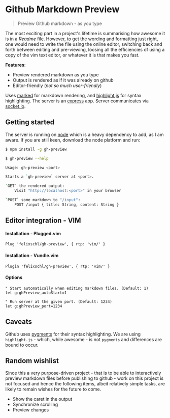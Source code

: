 # Github Markdown Preview

> Preview Github markdown - as you type

The most exciting part in a project's lifetime is summarising how awesome it
is in a _Readme_ file.  However, to get the wording and formatting just right,
one would need to write the file using the online editor, switching back and
forth between editing and pre-viewing, loosing all the efficiencies of using a
copy of the vim text editor, or whatever it is that makes you fast.

**Features**:
* Preview rendered markdown as you type
* Output is rendered as if it was already on github
* Editor-friendly (_not so much user-friendly_)

Uses [marked](https://www.npmjs.com/package/marked) for markdown rendering, and
[highlight.js](https://highlightjs.org/) for syntax highlighting. The server is
an [express](https://www.npmjs.com/package/express) app. Server communicates via
[socket.io](https://www.npmjs.com/package/socket.io).

## Getting started

The server is running on [node](http://nodejs.org/) which is a heavy dependency
to add, as I am aware. If you are still keen, download the node platform and
run:

```sh
$ npm install -g gh-preview
```

```sh
$ gh-preview --help

Usage: gh-preview <port>

Starts a `gh-preview` server at <port>.

`GET` the rendered output:
    Visit "http://localhost:<port>" in your browser

`POST` some markdown to "/input":
    POST /input { title: String, content: String }
```

## Editor integration - VIM

#### Installation - Plugged.vim

```vim
Plug 'felixschl/gh-preview', { rtp: 'vim/' }
```

#### Installation - Vundle.vim

```vim
Plugin 'felixschl/gh-preview', { rtp: 'vim/' }
```

#### Options

```vim
" Start automatically when editing markdown files. (Default: 1)
let g:ghPreview_autoStart=1

" Run server at the given port. (Default: 1234)
let g:ghPreview_port=1234
```

## Caveats

Github uses [pygments](http://pygments.org/) for their syntax highlighting.  We
are using `highlight.js` - which, while awesome - is not `pygments` and
differences are bound to occur.

## Random wishlist

Since this a very purpose-driven project - that is to be able to interactively
preview markdown files before publishing to github - work on this project is not
focused and hence the following items, albeit relatively simple tasks, are
likely to remain wishes for the future to come.

* Show the caret in the output
* Synchronize scrolling
* Preview changes
